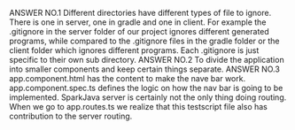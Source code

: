  ANSWER NO.1
  Different directories have different types of file to ignore. There is one in server, one in gradle and one in client.
  For example the .gitignore in the server folder of our project ignores different generated programs, 
  while compared to the .gitignore files in the gradle folder or the client folder which ignores
  different programs. Each .gitignore is just specific to their own sub directory. 
 ANSWER NO.2
  To divide the application into smaller components and keep certain things separate.
 ANSWER NO.3
  app.component.html has the content to make the nave bar work.
  app.component.spec.ts defines the logic on how the nav bar is going to be implemented.
  SparkJava server is certainly not the only thing doing routing. When we go to app.routes.ts 
  we realize that this testscript file also has contribution to the server routing.
